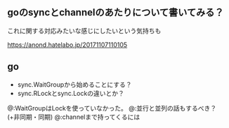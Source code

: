 ## goのsyncとchannelのあたりについて書いてみる？

これに関する対応みたいな感じにしたいという気持ちも

https://anond.hatelabo.jp/20171107110105

## go

- sync.WaitGroupから始めることにする？
- sync.RLockとsync.Lockの違いとか？

@:WaitGroupはLockを使っていなかった。
@:並行と並列の話もするべき？(+非同期・同期)
@:channelまで持ってくるには


